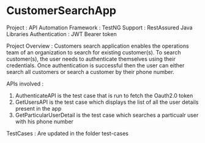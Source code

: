# CustomerSearchApp

Project : API Automation
Framework : TestNG
Support : RestAssured Java Libraries
Authentication : JWT Bearer token

Project Overview : 
Customers search application enables the operations team of an organization to search for existing
customer(s). To search customer(s), the user needs to authenticate themselves using their credentials.
Once authentication is successful then the user can either search all customers or search a customer by
their phone number.

APIs involved :
1. AuthenticateAPI is the test case that is run to fetch the Oauth2.0 token
2. GetUsersAPI is the test case which displays the list of all the user details present in the app
3. GetParticularUserDetail is the test case which searches a particualr user with his phone number

TestCases : 
Are updated in the folder test-cases
